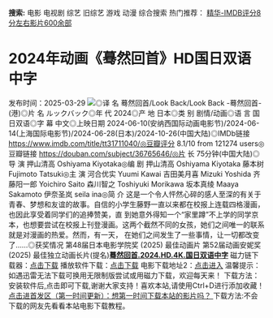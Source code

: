 **搜索:** 电影 电视剧 综艺 旧综艺 游戏 动漫 综合搜索 热门推荐： [精华-IMDB评分8分左右影片600余部](https://www.dytt8.com/html/gndy/jddy/20160320/50510.html)
# 2024年动画《蓦然回首》HD国日双语中字
发布时间：2025-03-29 
![](https://img9.doubanio.com/view/photo/l_ratio_poster/public/p2914342253.jpg)◎译 名 蓦然回首/Look Back/Look Back -蓦然回首-(港)◎片 名 ルックバック◎年 代 2024◎产 地 日本◎类 别 剧情/动画◎语 言 国日双语◎字 幕 中文◎上映日期 2024-06-10(安纳西国际动画电影节)/2024-06-14(上海国际电影节)/2024-06-28(日本)/2024-10-26(中国大陆)◎IMDb链接 https://www.imdb.com/title/tt31711040/◎豆瓣评分 8.1/10 from 121274 users◎豆瓣链接 https://douban.com/subject/36765646/◎片 长 75分钟(中国大陆)◎导 演 押山清高 Oshiyama Kiyotaka◎编 剧 押山清高 Oshiyama Kiyotaka 藤本树 Fujimoto Tatsuki◎主 演 河合优实 Yuumi Kawai 吉田美月喜 Mizuki Yoshida 齐藤阳一郎 Yoichiro Saito 森川智之 Toshiyuki Morikawa 坂本真绫 Maaya Sakamoto 伊奈圣岚 seila ina◎简 介 这是一个令人怦然心碎的感人至深的有关于青春、梦想和友谊的故事。自信的小学生藤野一直以来都在校报上连载四格漫画，也因此享受着同学们的追捧赞美，直 到她意外得知一个“家里蹲”不上学的同学京本，也想要尝试在校报上刊登漫画。这两个截然不同的女孩，她们之间唯一的联系就是对漫画的热爱。然而，有一天， 在她们之间发生了一些事情，让一切都改变了……◎获奖情况 第48届日本电影学院奖 (2025) 最佳动画片 第52届动画安妮奖 (2025) 最佳独立动画长片(提名)[**蓦然回首.2024.HD.4K.国日双语中字**](magnet:?xt=urn:btih:a709649067ca2c2a791bc6aae86f61f61ebe390e&dn=%e9%98%b3%e5%85%89%e7%94%b5%e5%bd%b1dygod.org.%e8%93%a6%e7%84%b6%e5%9b%9e%e9%a6%96.2024.HD.4K.%e5%9b%bd%e6%97%a5%e5%8f%8c%e8%af%ad%e4%b8%ad%e5%ad%97.mkv&tr=udp%3a%2f%2ftracker.opentrackr.org%3a1337%2fannounce&tr=udp%3a%2f%2fexodus.desync.com%3a6969%2fannounce) 磁力链下载器：[点击下载](https://dygod.org/js/bt.htm "qBittorrent") 播放软件下载：[点击下载](https://dygod.org/js/player.htm "PotPlayer") 电影下载地址2：[点击进入](https://dygod.org/ "阳光电影") 温馨提示：如遇迅雷无法下载可换用无限制版尝试或用磁力下载，欢迎每天来！  下载方法：安装软件后,点击即可下载,谢谢大家支持！喜欢本站,请使用Ctrl+D进行添加收藏！ [点击进首发区（第一时间更新）：想第一时间下载本站的影片吗？ ](https://www.ygdy8.net/)下载方法:不会下载的网友先看看本站电影下载教程。